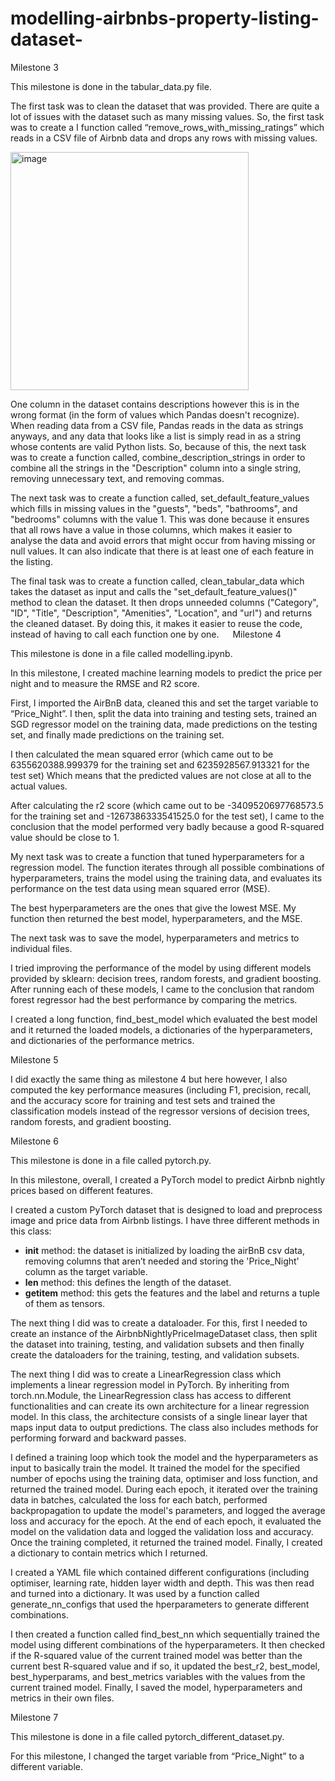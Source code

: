 # modelling-airbnbs-property-listing-dataset-

Milestone 3

This milestone is done in the tabular_data.py file.

The first task was to clean the dataset that was provided. There are quite a lot of issues with the dataset such as many missing values. So, the first task was to create a I function called  “remove_rows_with_missing_ratings” which reads in a CSV file of Airbnb data and drops any rows with missing values.

<img width="381" alt="image" src="https://user-images.githubusercontent.com/46778501/234930893-05dc3868-fc81-44ef-b29f-df3c17c687e9.png">




One column in the dataset contains descriptions however this is in the wrong format (in the form of values which Pandas doesn't recognize). When reading data from a CSV file, Pandas reads in the data as strings anyways, and any data that looks like a list is simply read in as a string whose contents are valid Python lists. So, because of this, the next task was to create a function called, combine_description_strings in order to combine all the strings in the "Description" column into a single string, removing unnecessary text, and removing commas.






The next task was to create a function called, set_default_feature_values which fills in missing values in the "guests", "beds", "bathrooms", and "bedrooms" columns with the value 1. This was done because it ensures that all rows have a value in those columns, which makes it easier to analyse the data and avoid errors that might occur from having missing or null values. It can also indicate that there is at least one of each feature in the listing.






The final task was to create a function called, clean_tabular_data which takes the dataset as input and calls the "set_default_feature_values()" method to clean the dataset. It then drops unneeded columns ("Category", "ID", "Title", "Description", "Amenities", "Location", and "url") and returns the cleaned dataset. By doing this, it makes it easier to reuse the code, instead of having to call each function one by one.
 
Milestone 4

This milestone is done in a file called modelling.ipynb.

In this milestone, I created machine learning models to predict the price per night and to measure the RMSE and R2 score.

First, I imported the AirBnB data, cleaned this and set the target variable to “Price_Night”. I then, split the data into training and testing sets, trained an SGD regressor model on the training data, made predictions on the testing set, and finally made predictions on the training set.



I then calculated the mean squared error (which came out to be 6355620388.999379 for the training set and 6235928567.913321 for the test set) 
Which means that the predicted values are not close at all to the actual values.

After calculating the r2 score (which came out to be -3409520697768573.5 for the training set and -1267386333541525.0 for the test set), I came to the conclusion that the model performed very badly because a good R-squared value should be close to 1.

My next task was to create a function that tuned hyperparameters for a regression model. The function iterates through all possible combinations of hyperparameters, trains the model using the training data, and evaluates its performance on the test data using mean squared error (MSE). 







The best hyperparameters are the ones that give the lowest MSE. My function then returned the best model, hyperparameters, and the MSE.





The next task was to save the model, hyperparameters and metrics to individual files.






I tried improving the performance of the model by using different models provided by sklearn: decision trees, random forests, and gradient boosting. After running each of these models, I came to the conclusion that random forest regressor had the best performance by comparing the metrics.

I created a long function, find_best_model which evaluated the best model and it returned the loaded models, a dictionaries of the hyperparameters, and dictionaries of the performance metrics.

Milestone 5

I did exactly the same thing as milestone 4 but here however, I also computed the key performance measures (including F1, precision, recall, and the accuracy score for training and test sets and trained the classification models instead of the regressor versions of decision trees, random forests, and gradient boosting.

Milestone 6

This milestone is done in a file called pytorch.py.

In this milestone, overall, I created a PyTorch model to predict Airbnb nightly prices based on different features.

I created a custom PyTorch dataset that is designed to load and preprocess image and price data from Airbnb listings. I have three different methods in this class:

-	__init__ method: the dataset is initialized by loading the airBnB csv data, removing columns that aren’t needed and storing the 'Price_Night' column as the target variable.
-	__len__ method: this defines the length of the dataset.
-	__getitem__ method: this gets the features and the label and returns a tuple of them as tensors.

The next thing I did was to create a dataloader. For this, first I needed to create an instance of the AirbnbNightlyPriceImageDataset class, then split the dataset into training, testing, and validation subsets and then finally create the dataloaders for the training, testing, and validation subsets.

The next thing I did was to create a LinearRegression class which implements a linear regression model in PyTorch. By inheriting from torch.nn.Module, the LinearRegression class has access to different functionalities and can create its own architecture for a linear regression model. In this class, the architecture consists of a single linear layer that maps input data to output predictions. The class also includes methods for performing forward and backward passes.

I defined a training loop which took the model and the hyperparameters as input to basically train the model. It trained the model for the specified number of epochs using the training data, optimiser and loss function, and returned the trained model. During each epoch, it iterated over the training data in batches, calculated the loss for each batch, performed backpropagation to update the model's parameters, and logged the average loss and accuracy for the epoch. At the end of each epoch, it evaluated the model on the validation data and logged the validation loss and accuracy. Once the training completed, it returned the trained model. Finally, I created a dictionary to contain metrics which I returned.

I created a YAML file which contained different configurations (including optimiser, learning rate, hidden layer width and depth. This was then read and turned into a dictionary. It was used by a function called generate_nn_configs that used the hperparameters to generate different combinations.

I then created a function called find_best_nn which sequentially trained the model using different combinations of the hyperparameters. It then checked if the R-squared value of the current trained model was better than the current best R-squared value and if so, it updated the best_r2, best_model, best_hyperparams, and best_metrics variables with the values from the current trained model. Finally, I saved the model, hyperparameters and metrics in their own files.

Milestone 7

This milestone is done in a file called pytorch_different_dataset.py.

For this milestone, I changed the target variable from “Price_Night” to a different variable.
